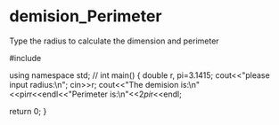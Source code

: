 # demision_Perimeter
Type the radius to calculate the  dimension and  perimeter

#include <iostream>

using namespace std; // 
int main()
{
 double r, pi=3.1415;
 cout<<"please input radius:\n";
 cin>>r;
 cout<<"The demision is:\n"<<pi*r*r<<endl<<"Perimeter is:\n"<<2*pi*r<<endl;
 
 return 0;
 }
